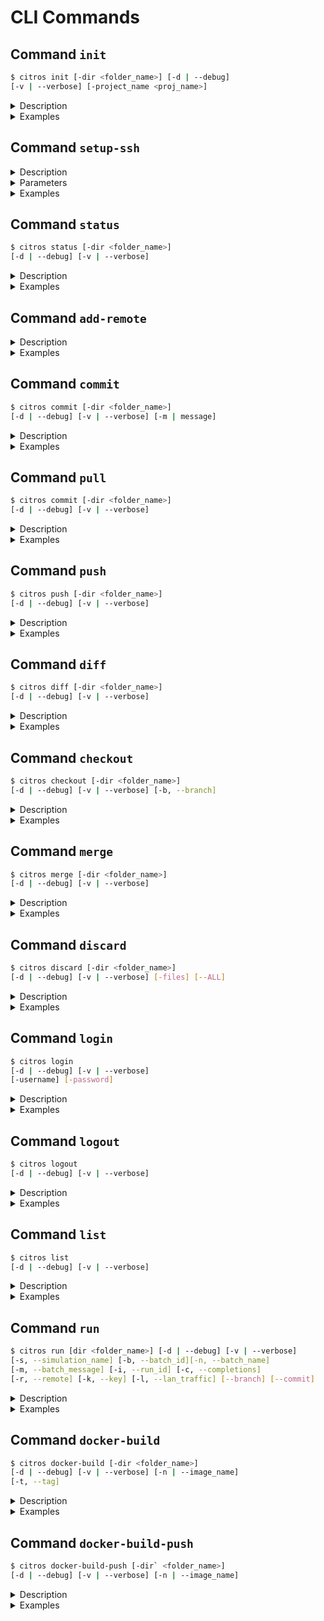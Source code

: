 # CLI Commands

## Command `init`
```sh
$ citros init [-dir <folder_name>] [-d | --debug] 
[-v | --verbose] [-project_name <proj_name>]
```

<details>
  <summary>Description</summary>

The `init` command is used to initialize a Citros repository. Depending on the user's login status, this behavior varies. For logged-out users, the project initializes locally. However, logged-in users will have the `.citros` directory cloned from the Citros remote repository. If it's a new project, an empty project will be cloned.

The initialization process involves creating a `.citros` directory within your ROS project directory and generating several files and folders therein. These files are set up to allow you to run a simulation of your project with default configurations and settings. You can tailor your Citros repository to your specific needs by manually modifying these files (see the Project Configuration section for more details).

**Note:** the initialization process will also make sure that within your Citros repo, you are working on a branch whose name is the same as the current branch in your ROS project. It will do so by checking it out (and possibly creating such a branch if it does not already exist).

Option|Description
|--|--|
|`-dir` <folder_name> | Specifies the project's working directory. Defaults to `.`|
|`-d`, `--debug` | Sets the logging level to debug.|
|`-v`, `--verbose` | Enables verbose console output.|
|`-project_name` <proj_name> | Optional name for the project. Defaults to the last folder in the path of *dir*|

</details>

<details>
  <summary>Examples</summary>

Example 1 - Initializing while logged out:

    $ citros init
    User is not logged in. Initialzing Citros locally.
    Intialized Citros repository.

Example 2 - Initializing while logged in:
    
    $ citros init
    Checking internet connection...
    Checking ssh...
    Updating Citros...
    Waiting for repo to be ready...
    Citros repo successfully cloned from remote.
    Citros successfully synched with local project.
    You may review your changes via `citros status` and commit them via `citros commit`.
    Intialized Citros repository.

Note: The init command can only be executed with effect once per project. If you attempt to initialize an existing Citros repository, you will be notified that the action is redundant, and no changes will be made. 
Example:

    $ citros init
    The directory /workspaces/cannon has already been initialized.
    No remotes found and user is not logged in. Working offline.

To re-initialize an existing Citros repository, you must first delete the existing .citros directory for your project.
</details>

## Command `setup-ssh`

<details>
  <summary>Description</summary>

  The `setup-ssh` command sets up SSH keys for secure communication with the remote Citros repository.

Setting up your ssh keys can be done in several different ways. You can do it manually by yourself, following the instructions on the [citros.io](https://citros.io) website, or you can use the `setup-ssh` command to automate this process.

When using `setup-ssh`, you may run it directly on your computer, in which case you will only ever need to run it once. This, of course, means you'll need to install the citros-cli directly on you computer, rather than inside a dev-container. 

If you'd rather avoid this, you can also run `setup-ssh` inside a dev container, but the price in that case, is that you'll have to run it once for each dev-container you use (and again if you rebuild the dev-container). Also, since you are prompted to give a unique title for the ssh key that will be generated, you will have to do so every time you run `setup-ssh`. 

In any case, you may view (and possibly delete) your keys in your profile settings on the [citros.io](https://citros.io) website. 

**Note:** this command *may* append some bash commands to the end of any of the following user profile files, if they exist in the user's home directory: `~/.bashrc` , `~/.bash_profile`, `~/.zprofile`. 

**prerequisites:**
- user must be logged in (using `citros login`).

</details>

<details>
  <summary>Parameters</summary>


Option|Description
|--|--|
|`-d`, `--debug` | Sets the logging level to debug.|
|`-v`, `--verbose` | Enables verbose console output.|
</details>

<details>
  <summary>Examples</summary>
</details>

## Command `status`

```sh
$ citros status [-dir <folder_name>] 
[-d | --debug] [-v | --verbose]
```
<details>
  <summary>Description</summary>

The `status` command first syncs any changes in your ROS project with your Citros repository and than retrieves the current state of your Citros repository. Essentially, it acts as a wrapper for the `git status` command specifically for your Citros repository.

This command provides a quick and concise overview of the changes made to your project, giving you insights into tracked, modified, and staged files.

Option|Description
|--|--|
|`-dir` <folder_name> | Specifies the project's working directory. Defaults to `.`|
|`-d`, `--debug` | Sets the logging level to debug.|
|`-v`, `--verbose` | Enables verbose console output.|
</details>

<details>
  <summary>Examples</summary>

  In the example below, we employ the `status` command to gain insight into the condition of our Citros repository. This becomes particularly beneficial when there's a divergence between your local and remote branches—like when the remote branch received updates you haven't pulled yet, while you've committed local changes still awaiting a push to the remote.:

    $ citros status
    On branch main
    Your branch and 'origin/main' have diverged,
    and have 1 and 4 different commits each, respectively.

    nothing to commit, working tree clean
    $ citros pull
    $ citros status
    On branch main
    Your branch is ahead of 'origin/main' by 2 commits.

    nothing to commit, working tree clean
    $ citros push
    $ citros status
    On branch main
    Your branch is up to date with 'origin/main'.

    nothing to commit, working tree clean
</details>

## Command `add-remote`

<details>
  <summary>Description</summary>

  The `add-remote` command associates a remote Citros repository, named `origin`, with your local repository. This remote repository is hosted on the Citros servers.

**prerequisites:**
- `citros setup-ssh` has already been run.

**Important:** If you execute `citros init` while logged in, the `add-remote` command will automatically run in the background, making a direct call unnecessary. However, if you initially ran `citros init` while logged out and later decide to work with the online Citros system (e.g., running commands like `citros push`), you will need to manually run the `add-remote` command.

Furthermore, to ensure secure communication with the server, the `setup-ssh` command should be executed before running add-remote.

Option|Description
|--|--|
|`-dir` <folder_name> | Specifies the project's working directory. Defaults to `.`|
|`-d`, `--debug` | Sets the logging level to debug.|
|`-v`, `--verbose` | Enables verbose console output.|

</details>

<details>
  <summary>Examples</summary>
</details>


## Command `commit`
```sh
$ citros commit [-dir <folder_name>] 
[-d | --debug] [-v | --verbose] [-m | message]
```

<details>
  <summary>Description</summary>
    
   The `commit` command captures all modifications to your local Citros repository in a snapshot, essentially serving as a wrapper for the `git commit` command, but tailored to your Citros repository.
   
   By executing this command, you essentially save the current state of your project, allowing you to keep track of your progress, revert changes, and even collaborate more effectively. This forms an integral part of managing and controlling the version history of your Citros repository.

Option|Description
|--|--|
|`-dir` <folder_name> | Specifies the project's working directory. Defaults to `.`|
|`-d`, `--debug` | Sets the logging level to debug.|
|`-v`, `--verbose` | Enables verbose console output.|
|`-m`, `--message` | Commit message|
</details>

<details>
  <summary>Examples</summary>

    $ citros commit -m "added an awesome feature"
</details>

## Command `pull`

```sh
$ citros commit [-dir <folder_name>] 
[-d | --debug] [-v | --verbose]
```
<details>
  <summary>Description</summary>
  
  The `pull` command fetches from and integrates with another Citros repository or a local branch. Essentially, it acts as a wrapper for the `git pull` command within the context of your Citros repo.

**Note:** if there conflicts between your local copy and the remote copy that cannot be resolved automatically, than a manual merge will have to take place. Not to worry - Citros makes this process user-friendly - see [Merge](./merge.md#merge) for details.

Option|Description
|--|--|
|`-dir` <folder_name> | Specifies the project's working directory. Defaults to `.`|
|`-d`, `--debug` | Sets the logging level to debug.|
|`-v`, `--verbose` | Enables verbose console output.|

</details>


<details>
  <summary>Examples</summary>

   $ citros pull
</details>


## Command `push`
  
```sh
$ citros push [-dir <folder_name>] 
[-d | --debug] [-v | --verbose]
```

<details>
  <summary>Description</summary>
  
  The `push` command transfers all committed changes in your local Citros repository to the remote repository. Essentially, it acts as a wrapper for the `git push` command within the context of your Citros repo.
  
  By employing the `push` command, you are synchronizing your local project modifications with the remote repository. This is crucial not only for backing up your work on the server but also for enabling seamless collaboration with other team members using the Citros platform.


Option|Description
|--|--|
|`-dir` <folder_name> | Specifies the project's working directory. Defaults to `.`|
|`-d`, `--debug` | Sets the logging level to debug.|
|`-v`, `--verbose` | Enables verbose console output.|
</details>

<details>
  <summary>Examples</summary>

    $ citros push
    35461c6..d60a662

    Successfully pushed to branch `main`.
    $ citros push
    [up to date]

    Successfully pushed to branch `main`.

In the example above you can see that when there is a local commit to be pushed to the remote, `citros push` will push it and specify its commit hash. When running this command while already synched with the remote, you will be notified accordingly. 

</details>


## Command `diff`

```sh
$ citros diff [-dir <folder_name>] 
[-d | --debug] [-v | --verbose]
```    


<details>
  <summary>Description</summary>
  
  The `diff` command presents you with a detailed description of all differences between the latest commit and your working directory. New lines will be colored in green, and deleted lines will be colored in red.

Option|Description
|--|--|
|`-dir` <folder_name> | Specifies the project's working directory. Defaults to `.`|
|`-d`, `--debug` | Sets the logging level to debug.|
|`-v`, `--verbose` | Enables verbose console output.|
</details>

<details>
  <summary>Examples</summary>

    $ citros diff
    diff --git a/simulations/simulation_cannon_analytic.json b/simulations/simulation_cannon_analytic.json
    index e7c823f..178c95b 100644
    --- a/simulations/simulation_cannon_analytic.json
    +++ b/simulations/simulation_cannon_analytic.json
    @@ -5,7 +5,7 @@
            "file": "cannon_analytic.launch.py",
            "package": "scheduler"
        },
    -    "timeout": 60,
    +    "timeout": 42,
        "GPU": 0,
        "CPU": 2,
        "MEM": "265MB",

</details>


## Command `checkout`

```sh
$ citros checkout [-dir <folder_name>] 
[-d | --debug] [-v | --verbose] [-b, --branch]
```    

<details>
  <summary>Description</summary>
  
  The `checkout` command lets you check out a different branch than the one your are currently on. It essentially wraps the `git checkout` command. If you have any uncommitted changes in your Citros working directory, you will be asked if you want to commit those changes. If you decline, the checkout will not take place, since Citros doesn't allow checking out while the working directory is dirty.

If the branch you're attempting to check out exists (locally or on the remote), it will be checked out. If it doesn't exist yet, you will be asked if you would like to create it. If you decline, the checkout will not take place.

Option|Description
|--|--|
|`-dir` <folder_name> | Specifies the project's working directory. Defaults to `.`|
|`-d`, `--debug` | Sets the logging level to debug.|
|`-v`, `--verbose` | Enables verbose console output.|
|`-b`, `--branch` | The name of the branch to be checked out.|
</details>

<details>
  <summary>Examples</summary>

In the following example we checkout the branch `master` (not before confirming we want to commit the changes in our working directory), and then checkout the branch `main`. 

    $ citros checkout -b master
    Cannot checkout: there are uncommitted changes in your repo.
    Would you like to commit them? (y/n) y
    Checking out local branch master
    $ citros checkout -b main
    Checking out local branch main

</details>


## Command `merge`
   
```sh
$ citros merge [-dir <folder_name>] 
[-d | --debug] [-v | --verbose]
```    

<details>
  <summary>Description</summary>

  The `merge` command enables you to integrate another branch into your current one. You'll be shown a list of accessible branches to select from. When both your branch and the target branch have modifications to the same file, the outcome varies based on the nature of these changes. Non-conflicting changes will be seamlessly merged. 

However, if conflicts arise, the merge operation halts, requiring you to address these discrepancies manually, using a diff/merge tool. 

Option|Description
|--|--|
|`-dir` <folder_name> | Specifies the project's working directory. Defaults to `.`|
|`-d`, `--debug` | Sets the logging level to debug.|
|`-v`, `--verbose` | Enables verbose console output.|
</details>

<details>
  <summary>Examples</summary>


In the following example we attempt to merge the branch `master` into the current branch:

    $ citros merge
    ? Please choose the branch you wish to merge into the current branch: master
    Merge failed due to conflicting changes between the current branch and `master`.
    Files with conflicts:
    - notebooks/test.ipynb
    Please resolve the conflicts manually.
    ...

If you are not running inside a dev-container, an instance of VS-Code will be automatically opened (pending your aproval) for you to use a merge tool. After all conflicts have been resolved, save the files, close VS-Code and answer `y` to indicate that all conflicts have indeed been resolved. At this point Citros will commit the merge on your behalf.

If you are running inside a dev-container, you'll have to run a few git commands by yourself, but not to worry - Citros will provide you with step-by-step instructions:


    $ citros merge
    ? Please choose the branch you wish to merge into the current branch: test_branch
    Merge failed due to conflicting changes between the current branch and `test_branch`.
    Files with conflicts:
    - parameter_setups/functions/my_func.py
    Please resolve the conflicts manually.
    Since you are running inside a dev-container, you'll have to:
    1. Open a terminal, e.g.
    ctrl-alt-t
    2. Navigate to the .citros directory under your project, e.g.
    cd path/to/your/project/.citros
    3. Run the following two commands to set VS code as the git merge tool for your .citros repo:
    git config merge.tool code
    git config mergetool.code.cmd "code --wait $MERGED"
    (if you already have a merge tool set for git, you may skip this step).
    4. Open your mergetool (i.e. VS code) to resolve the conflict:
    git mergetool

    After all conflicts have been resolved, save the files, close the merge tool, answer y in the terminal and close it.
    Press y to commit the merge or n to abort the merge.
    Note: if you press y and there are still unresolved conflicts, the merge will still be aborted.
    All conflicts resolved (y/n): y
    Conflicts resolved. Committing the merge...


**Note:** For files that Citros manages, like `project.json`, conflicts will be auto-resolved in favor of the current branch's version.

</details>


## Command `discard`

```sh
$ citros discard [-dir <folder_name>] 
[-d | --debug] [-v | --verbose] [-files] [--ALL]
```    

<details>
  <summary>Description</summary>

The `discard` command allows to you discard any uncommitted changes in your Citros working directory. Simply specify the file paths of the files you would like to discard. Notice you have to specify the file paths relative to the `.citros` directory. 

If you'd like discard **all** changes in your working directory, effectively checking out the HEAD commit, instead of specifying individual file paths, you may use the --ALL flag.

**Notice**: the effects of this command cannot be undone.

Option|Description
|--|--|
|`-dir` <folder_name> | Specifies the project's working directory. Defaults to `.`|
|`-d`, `--debug` | Sets the logging level to debug.|
|`-v`, `--verbose` | Enables verbose console output.|
|`files` | List of files to revert.|
|`--ALL` | Revert all files.|

</details>

<details>
  <summary>Examples</summary>

```bash
$ citros status
On branch main
Your branch is up to date with 'origin/main'.

Changes not staged for commit:
        modified:   project.json

$ citros discard project.json
$ citros status
On branch main
Your branch is up to date with 'origin/main'.

nothing to commit, working tree clean
```

or, using the --ALL flag:
```bash
$ citros discard --ALL
Warning: all of the following changes will be discarded:
Modified files:
   - project.json
Discard all changes? (yes/no): yes
All changes in the working directory have been reverted to the last commit.
```

</details>


## Command `login`

```sh
$ citros login 
[-d | --debug] [-v | --verbose] 
[-username] [-password]
```    
<details>
  <summary>Description</summary>

  The `login` command allows you to authenticate your session with Citros. To use this command, you must already have a registered account with [Citros](https://citros.io), including a valid username (email) and password.

By logging in, you unlock additional features such as cloud-based simulations, data analysis tools, automated report generation, and collaboration with other Citros users. Use this command to seamlessly integrate your local workspace with the Citros platform and fully utilize its capabilities.

Option|Description
|--|--|
|`-d`, `--debug` | Sets the logging level to debug.|
|`-v`, `--verbose` | Enables verbose console output.|
|`-username` | The user's username (email).|
|`-password` | The user's password|

After entering the command, if either the username or password was not given, you will be prompted for your email (the username) and password.
</details>


<details>
  <summary>Examples</summary>

    $ citros login
    $ email: shalev@lulav.space
    $ Password: 
    User logged in.

</details>

## Command `logout`

```sh
$ citros logout 
[-d | --debug] [-v | --verbose] 
```   

<details>
  <summary>Description</summary>

  The `logout` command terminates your active session with Citros.

Option|Description
|--|--|
|`-d`, `--debug` | Sets the logging level to debug.|
|`-v`, `--verbose` | Enables verbose console output.|

</details>

<details>
  <summary>Examples</summary>
</details>


## Command `list`

```sh
$ citros list 
[-d | --debug] [-v | --verbose] 
```

<details>
  <summary>Description</summary>

  The `list` command displays all available simulation names. These names are derived from the filenames in the `simulations` folder within your Citros repository. Each of these files corresponds to an available launch file in your ROS project. For instance, if your ROS project contains a launch file named `foo.launch.py`, a corresponding simulation file named `simulation_foo.json` will be generated in your simulations folder.

#### Options
Option|Description
|--|--|
|`-d`, `--debug` | Sets the logging level to debug.|
|`-v`, `--verbose` | Enables verbose console output.|

</details>

<details>
  <summary>Examples</summary>

    $ citros list
    1. simulation_cannon_analytic
    2. simulation_cannon_numeric
</details>


## Command `run`

```sh
$ citros run [dir <folder_name>] [-d | --debug] [-v | --verbose]
[-s, --simulation_name] [-b, --batch_id][-n, --batch_name] 
[-m, --batch_message] [-i, --run_id] [-c, --completions]
[-r, --remote] [-k, --key] [-l, --lan_traffic] [--branch] [--commit]
```

<details>
  <summary>Description</summary>

  The `run` command launches a simulation either locally on your machine, or remotely on the Citros cluster.

#### Prerequisites:
Ensure that the project has been built and sourced, for example:
    
    $ colcon build
    $ source install/local_setup.bash

If you'd like to run your simulation remotely, you would also need to make sure:
1. You're logged in (via `citros login`).
2. You've built and pushed a docker image of your project (using `citros docker-build-push`).
3. Your `.citros` directory is synched with the remote repository (using `citros commit` and `citros push`). 

#### Options
Option|Description
|--|--|
|`-dir` <folder_name> | Specifies the project's working directory. Defaults to `.`|
|`-d`, `--debug` | Sets the logging level to debug.|
|`-v`, `--verbose` | Enables verbose console output.|
|`-s`, `--simulation_name` | Identifies the simulation you want to run. This is the name of the JSON file (excluding the `json` suffix) in the `simulations` folder. If you don't provide a simulation name, an interactive menu will display allowing you to select from the available simulations.|
|`-b`, `--batch_id` | Batch ID. Intended for Citros internal use only - DO NOT USE.|
|`-n`, `--batch_name` | Assigns a descriptive name for this simulation run, e.g. according to its settings and/or parameter setup. You can disable this option requirement via `settings.json`. If disabled, and no name is given, the default name will be the date and time.|
|`-m`, `--batch_message` | Provides a descriptive message for this simulation run, e.g. according to its settings and/or parameter setup. This can also be disabled via `settings.json`.|
|`-i`, `--run_id` | Simulation run ID. Intended for Citros internal use only - DO NOT USE.|
|`-c`, `--completions` | Sets the number of completions (simulation runs). Defaults to 1 if not specified.|
|`-r`, `--remote` | Executes the simulation remotely on the cluster. See prerequisites above for details.|
|`-k`, `--key` | Authentication key. Intended for Citros internal use only - DO NOT USE.|
|`-l`, `--lan_traffic` | A flag which causes the simulation to receive LAN ROS traffic.|
|`--branch` | The git branch name citros should use when running you simulation remotely. Defaults to active branch. For remote run only, will be ignored otherwise.|
|`--commit` | The git commit hash citros should use when running you simulation remotely. defaults to latest commit. For remote run only, will be ignored otherwise.|


If no simulation name was provided, an interactive session will begin, and you will be prompted to select a simulation from the list of available simulations (via up, down and enter keys). 
</details>


<details>
  <summary>Examples</summary>

    $ citros run
    ? Please choose the simulation you wish to run 
    ❯ simulation_cannon_analytic
      simulation_cannon_numeric

**Note:** the `-n` and `-m` flags are mandatory by default. If you would like them to be optional, you can set the `force_batch_name` and `force_message` flags in `settings.json` to `"False"`. In that case, batch names will default to the date and time the simulation was run. 

</details>


## Command `docker-build`

```sh
$ citros docker-build [-dir <folder_name>] 
[-d | --debug] [-v | --verbose] [-n | --image_name]
[-t, --tag]
```

<details>
  <summary>Description</summary>

The `docker-build` command is used to construct a Docker image of your ROS project. This image encapsulates your project's environment, facilitating the portability and reproducibility of your simulations across different systems.

#### Prerequisites
If you are working inside a dev-container, make sure that the `docker-in-docker` feature is enabled in your project's `devcontainer.json`, i.e.:

    "features": {
		"ghcr.io/devcontainers/features/docker-in-docker:2": {
			"version": "latest",
			"moby": true
		}
	}

#### Options
Option|Description
|--|--|
|`-dir` <folder_name> | Specifies the project's working directory. Defaults to `.`|
|`-d`, `--debug` | Sets the logging level to debug.|
|`-v`, `--verbose` | Enables verbose console output.|
|`-n`, `--image_name` | The requested image name (e.g. the project name). Defaults to the last folder in the path of dir |
|`-t`, `--tag` | the requested tag name for the image. Defaults to `latest`|
</details>

<details>
  <summary>Examples</summary>

    $ citros docker-build
    Building Docker image...
    => building with "default" instance using docker driver
    => ...
    Done.
</details>


## Command `docker-build-push`

```sh
$ citros docker-build-push [-dir` <folder_name>] 
[-d | --debug] [-v | --verbose] [-n | --image_name]
```

<details>
  <summary>Description</summary>

The `docker-build-push` command is used to construct a Docker image of your ROS project and upload it to Docker Hub. This image encapsulates your project's environment, facilitating the portability and reproducibility of your simulations across different systems. 

Two tagged images will be built and pushed: `latest` and the ROS project's latest commit hash, so that it is archived in the docker registry.

#### Prerequisites
If you are working inside a dev-container, make sure that the `docker-in-docker` feature is enabled in your project's `devcontainer.json`, i.e.:

    "features": {
		"ghcr.io/devcontainers/features/docker-in-docker:2": {
			"version": "latest",
			"moby": true
		}
	}

#### Options
Option|Description
|--|--|
|`-dir` <folder_name> | Specifies the project's working directory. Defaults to `.`|
|`-d`, `--debug` | Sets the logging level to debug.|
|`-v`, `--verbose` | Enables verbose console output.|
|`-n`, `--image_name` | The requested image name (e.g. the project name). Defaults to the last folder in the path of dir |
</details>

<details>
  <summary>Examples</summary>

    $ citros docker-build-push
    Building Docker image...
    => building with "default" instance using docker driver
    => ...
    Done.
    Pushing Docker image...
    The push refers to repository [us-central1-docker.pkg.dev/citros/lulav/cannon]
    ea97705925b1: Pushed 
    0d42db2cff87: Preparing 
    3752398ae296: Layer already exists 
    ...
    latest: digest: sha256:b5d109f83c1dbbaf97d918e721889988210d9bc1a91f3ecde884fbc394bcca1c size: 5136
    The push refers to repository [us-central1-docker.pkg.dev/citros/lulav/cannon]
    ea97705925b1: Layer already exists 
    5deba67bdae6: Layer already exists 
    ... 
    7f858865b89b41f493d1197c3329c0214996a625: digest: sha256:b5d109f83c1dbbaf97d918e721889988210d9bc1a91f3ecde884fbc394bcca1c size: 5136
    Done.
</details>
